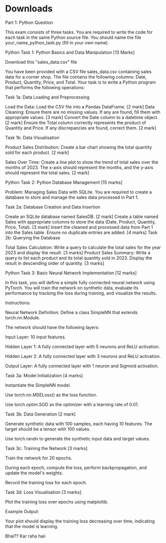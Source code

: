 # Downloads
Part 1: Python Question

This exam consists of three tasks. You are required to write the code for each task in the same Python source file. You should name the file your_name_python_task.py (fill in your own name).

Python Task 1: Python Basics and Data Manipulation [13 Marks]

Download this "sales_data.csv" file

You have been provided with a CSV file sales_data.csv containing sales data for a corner shop. The file contains the following columns: Date, Product, Quantity, Price, and Total. Your task is to write a Python program that performs the following operations:

Task 1a: Data Loading and Preprocessing

Load the Data: Load the CSV file into a Pandas DataFrame. [2 mark]
Data Cleaning:
Ensure there are no missing values. If any are found, fill them with appropriate values. [3 mark]
Convert the Date column to a datetime object. [2 mark]
Ensure the Total column correctly represents the product of Quantity and Price. If any discrepancies are found, correct them. [2 mark]

Task 1b: Data Visualisation

Product Sales Distribution: Create a bar chart showing the total quantity sold for each product. [2 mark]

Sales Over Time: Create a line plot to show the trend of total sales over the months of 2023. The x-axis should represent the months, and the y-axis should represent the total sales. [2 mark]

Python Task 2: Python Database Management [15 marks]

Problem: Managing Sales Data with SQLite. You are required to create a database to store and manage the sales data processed in Part 1.

Task 2a: Database Creation and Data Insertion

Create an SQLite database named SalesDB. [2 mark]
Create a table named Sales with appropriate columns to store the data (Date, Product, Quantity, Price, Total). [3 mark]
Insert the cleaned and processed data from Part 1 into the Sales table. Ensure no duplicate entries are added. [4 marks]
Task 2b: Querying the Database

Total Sales Calculation: Write a query to calculate the total sales for the year 2023 and display the result. [3 marks]
Product Sales Summary: Write a query to list each product and its total quantity sold in 2023. Display the result in descending order of quantity. [3 marks]

Python Task 3: Basic Neural Network Implementation [12 marks]

In this task, you will define a simple fully connected neural network using PyTorch. You will train the network on synthetic data, evaluate its performance by tracking the loss during training, and visualize the results.

Instructions:

Neural Network Definition: Define a class SimpleNN that extends torch.nn.Module.

The network should have the following layers:

Input Layer: 10 input features.

Hidden Layer 1: A fully connected layer with 5 neurons and ReLU activation.

Hidden Layer 2: A fully connected layer with 3 neurons and ReLU activation.

Output Layer: A fully connected layer with 1 neuron and Sigmoid activation.

 

Task 3a: Model Initialization [4 marks]

Instantiate the SimpleNN model.

Use torch.nn.MSELoss() as the loss function.

Use torch.optim.SGD as the optimizer with a learning rate of 0.01.

 

Task 3b: Data Generation [2 mark]

Generate synthetic data with 100 samples, each having 10 features. The target should be a tensor with 100 values.

Use torch.randn to generate the synthetic input data and target values.

 

Task 3c: Training the Network [3 marks]

Train the network for 20 epochs.

During each epoch, compute the loss, perform backpropagation, and update the model's weights.

Record the training loss for each epoch.

 

Task 3d: Loss Visualisation [3 marks]

Plot the training loss over epochs using matplotlib.

Example Output:

Your plot should display the training loss decreasing over time, indicating that the model is learning.

Bhai?? Kar raha haii
